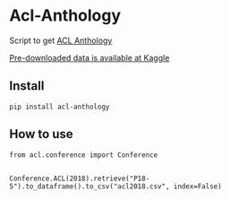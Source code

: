 # Acl-Anthology

Script to get [ACL Anthology](https://aclanthology.info/)

[Pre-downloaded data is available at Kaggle](https://www.kaggle.com/takahirokubo0/acl-anthology-papers/home)


## Install

```
pip install acl-anthology
```

## How to use

```
from acl.conference import Conference


Conference.ACL(2018).retrieve("P18-5").to_dataframe().to_csv("acl2018.csv", index=False)
```
